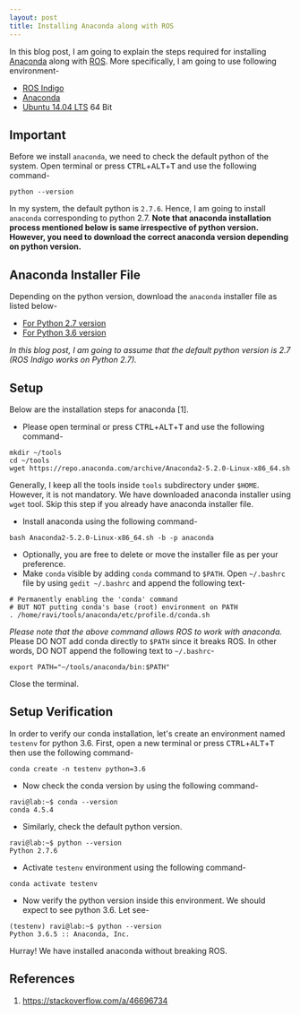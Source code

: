 ```yaml
---
layout: post
title: Installing Anaconda along with ROS
---
```


In this blog post, I am going to explain the steps required for installing [Anaconda](https://anaconda.org/) along with [ROS](http://www.ros.org/). More specifically, I am going to use following environment-

* [ROS Indigo](http://wiki.ros.org/indigo)
* [Anaconda](https://repo.continuum.io/archive/)
* [Ubuntu 14.04 LTS](http://releases.ubuntu.com/14.04/) 64 Bit

Important
---------
Before we install `anaconda`, we need to check the default python of the system. Open terminal or press <kbd>CTRL</kbd>+<kbd>ALT</kbd>+<kbd>T</kbd> and use the following command-
```
python --version
```
In my system, the default python is `2.7.6`. Hence, I am going to install `anaconda` corresponding to python 2.7. **Note that anaconda installation process mentioned below is same irrespective of python version. However, you need to download the correct anaconda version depending on python version.**

Anaconda Installer File
-----------------------
Depending on the python version, download the `anaconda` installer file as listed below-
* [For Python 2.7 version](https://repo.anaconda.com/archive/Anaconda2-5.2.0-Linux-x86_64.sh)
* [For Python 3.6 version](https://repo.anaconda.com/archive/Anaconda3-5.2.0-Linux-x86_64.sh)

*In this blog post, I am going to assume that the default python version is 2.7 (ROS Indigo works on Python 2.7).*

Setup
-----
Below are the installation steps for anaconda [1]. 

* Please open terminal or press <kbd>CTRL</kbd>+<kbd>ALT</kbd>+<kbd>T</kbd> and use the following command-
```
mkdir ~/tools
cd ~/tools
wget https://repo.anaconda.com/archive/Anaconda2-5.2.0-Linux-x86_64.sh
```
Generally, I keep all the tools inside `tools` subdirectory under `$HOME`. However, it is not mandatory. We have downloaded anaconda installer using `wget` tool. Skip this step if you already have anaconda installer file.

* Install anaconda using the following command-
```
bash Anaconda2-5.2.0-Linux-x86_64.sh -b -p anaconda
```
* Optionally, you are free to delete or move the installer file as per your preference.
* Make `conda` visible by adding `conda` command to `$PATH`. Open `~/.bashrc` file by using `gedit ~/.bashrc` and append the following text-
```
# Permanently enabling the 'conda' command
# BUT NOT putting conda's base (root) environment on PATH
. /home/ravi/tools/anaconda/etc/profile.d/conda.sh
```
*Please note that the above command allows ROS to work with anaconda.* Please DO NOT add conda directly to `$PATH` since it breaks ROS. In other words, DO NOT append the following text to `~/.bashrc`-
```
export PATH="~/tools/anaconda/bin:$PATH"
```
Close the terminal.

Setup Verification
------------------
In order to verify our conda installation, let's create an environment named `testenv` for python 3.6. First, open a new terminal or press <kbd>CTRL</kbd>+<kbd>ALT</kbd>+<kbd>T</kbd> then use the following command-
```
conda create -n testenv python=3.6
```
* Now check the conda version by using the following command-
```
ravi@lab:~$ conda --version
conda 4.5.4
```
* Similarly, check the default python version.
```
ravi@lab:~$ python --version
Python 2.7.6
```
* Activate `testenv` environment using the following command-
```
conda activate testenv
```
* Now verify the python version inside this environment. We should expect to see python 3.6. Let see-
```
(testenv) ravi@lab:~$ python --version
Python 3.6.5 :: Anaconda, Inc.
```

Hurray! We have installed anaconda without breaking ROS.

References
----------
1. https://stackoverflow.com/a/46696734
